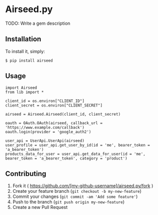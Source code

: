 # Airseed.py

TODO: Write a gem description

## Installation

To install it, simply:

    $ pip install airseed

## Usage

    import Airseed
    from lib import *

    client_id = os.environ["CLIENT_ID"]
    client_secret = os.environ["CLIENT_SECRET"]

    airseed = Airseed.Airseed(client_id, client_secret)

    oauth = OAuth.OAuth(airseed, callback_url = 'https://www.example.com/callback')
    oauth.login(provider = 'google_auth2')

    user_api = UserApi.UserApi(airseed)
    user_profile = user_api.get_user_by_id(id = 'me', bearer_token = 'a_bearer_token')
    products_data_for_user = user_api.get_data_for_user(id = 'me', bearer_token = 'a_bearer_token', category = 'product')


## Contributing

1. Fork it ( https://github.com/[my-github-username]/airseed.py/fork )
2. Create your feature branch (`git checkout -b my-new-feature`)
3. Commit your changes (`git commit -am 'Add some feature'`)
4. Push to the branch (`git push origin my-new-feature`)
5. Create a new Pull Request

